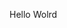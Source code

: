 Hello Wolrd







































































































































































































































































































































































































































































































































































































































































































































































































































































































































































































































































































































































































































































































































































































































































































































































































































































































































































































































































































































































































































































































































































































































































































































































































































































































































































































































































































































































































































































































































































































































































































































































































































































































































































































































































































































































































































































































































































































































































































































































































































































































































































































































































































































































































































































































































































































































































































































































































































































































































































































































































































































































































































